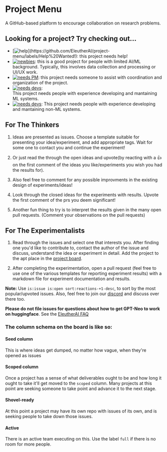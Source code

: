 # Project Menu

A GitHub-based platform to encourage collaboration on research problems.

## Looking for a project? Try checking out...

- [![help](https://img.shields.io/github/labels/EleutherAI/project-menu/Help%20Wanted!)](https://github.com/EleutherAI/project-menu/labels/Help%20Wanted!): this project needs help!
- [![newbies](https://img.shields.io/github/labels/EleutherAI/project-menu/Newbies%20Welcome)](https://github.com/EleutherAI/project-menu/labels/Newbies%20Welcome): this is a good project for people with limited AI/ML background. Typically, this involves data collection and processing or UI/UX work.
- [![needs PM](https://img.shields.io/github/labels/EleutherAI/project-menu/Recruiting:%20PM)](https://github.com/EleutherAI/project-menu/labels/Recruiting:%20PM): this project needs someone to assist with coordination and organization of the project.
- [![needs devs](https://img.shields.io/github/labels/EleutherAI/project-menu/Recruiting%3A%20ML%20Dev)](https://github.com/EleutherAI/project-menu/labels/Recruiting:%20ML%20Dev):  
This project needs people with experience developing and mantaining ML systems.
- [![needs devs](https://img.shields.io/github/labels/EleutherAI/project-menu/Recruiting:%20SWE)](https://github.com/EleutherAI/project-menu/labels/Recruiting:%20SWE):  This project needs people with experience developing and mantaining non-ML systems.

## For The Thinkers

1. Ideas are presented as issues. Choose a template suitable for presenting your idea/experiment, and add appropriate tags. Wait for some one to contact you and continue the experiment! 

2. Or just read the through the open ideas and upvote(by reacting with a 👍 on the first comment of the ideas you like/experiments you wish you had the results for). 

3. Also feel free to comment for any possible improvments in the existing design of experiments/ideas!

4. Look through the closed ideas for the experiments with results. Upvote the first comment of the prs you deem significant! 

5. Another fun thing to try is to interpret the results given in the many open pull requests. (Comment your observations on the pull requests)

## For The Experimentalists

1. Read through the issues and select one that interests you. After finding one you'd like to contribute to, contact the author of the issue and discuss, understand the idea or experiment in detail. Add the project to the apt place in the [project board](https://github.com/EleutherAI/project-menu/projects/1).

2. After completing the experimentation, open a pull request (feel free to use one of the various templates for reporting experiment results) with a markdown file for experiment documentation and results. 

**Note:** Use ```is:issue is:open sort:reactions-+1-desc```, to sort by the most popular/upvoted issues. Also, feel free to join our [discord](https://discord.gg/mSHDyKSCSX) and discuss over there too.

**Please do not file issues for questions about how to get GPT-Neo to work on huggingface**. See the [EleutherAI FAQ](https://www.eleuther.ai/faq/)

### The column schema on the board is like so: 

#### Seed column

This is where ideas get dumped, no matter how vague, when they're opened as issues

#### Scoped column

Once a project has a sense of what deliverables ought to be and how long it ought to take it'll get moved to the `scoped` column. Many projects at this point are seeking someone to take point and advance it to the next stage.

#### Shovel-ready

At this point a project may have its own repo with issues of its own, and is seeking people to take down those issues.

#### Active

There is an active team executing on this. Use the label `full` if there is no room for more people.

